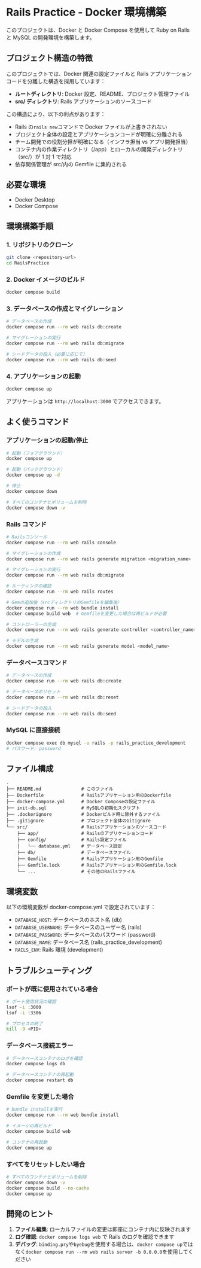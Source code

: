 # Rails Practice - Docker 環境構築

このプロジェクトは、Docker と Docker Compose を使用して Ruby on Rails と MySQL の開発環境を構築します。

## プロジェクト構造の特徴

このプロジェクトでは、Docker 関連の設定ファイルと Rails アプリケーションコードを分離した構造を採用しています：

- **ルートディレクトリ**: Docker 設定、README、プロジェクト管理ファイル
- **src/ ディレクトリ**: Rails アプリケーションのソースコード

この構造により、以下の利点があります：

- Rails の`rails new`コマンドで Docker ファイルが上書きされない
- プロジェクト全体の設定とアプリケーションコードが明確に分離される
- チーム開発での役割分担が明確になる（インフラ担当 vs アプリ開発担当）
- コンテナ内の作業ディレクトリ（/app）とローカルの開発ディレクトリ（src/）が 1 対 1 で対応
- 依存関係管理が src/内の Gemfile に集約される

## 必要な環境

- Docker Desktop
- Docker Compose

## 環境構築手順

### 1. リポジトリのクローン

```bash
git clone <repository-url>
cd RailsPractice
```

### 2. Docker イメージのビルド

```bash
docker compose build
```

### 3. データベースの作成とマイグレーション

```bash
# データベースの作成
docker compose run --rm web rails db:create

# マイグレーションの実行
docker compose run --rm web rails db:migrate

# シードデータの投入（必要に応じて）
docker compose run --rm web rails db:seed
```

### 4. アプリケーションの起動

```bash
docker compose up
```

アプリケーションは `http://localhost:3000` でアクセスできます。

## よく使うコマンド

### アプリケーションの起動/停止

```bash
# 起動（フォアグラウンド）
docker compose up

# 起動（バックグラウンド）
docker compose up -d

# 停止
docker compose down

# すべてのコンテナとボリュームを削除
docker compose down -v
```

### Rails コマンド

```bash
# Railsコンソール
docker compose run --rm web rails console

# マイグレーションの作成
docker compose run --rm web rails generate migration <migration_name>

# マイグレーションの実行
docker compose run --rm web rails db:migrate

# ルーティングの確認
docker compose run --rm web rails routes

# Gemの追加後（srcディレクトリのGemfileを編集後）
docker compose run --rm web bundle install
docker compose build web  # Gemfileを変更した場合は再ビルドが必要

# コントローラーの生成
docker compose run --rm web rails generate controller <controller_name>

# モデルの生成
docker compose run --rm web rails generate model <model_name>
```

### データベースコマンド

```bash
# データベースの作成
docker compose run --rm web rails db:create

# データベースのリセット
docker compose run --rm web rails db:reset

# シードデータの投入
docker compose run --rm web rails db:seed
```

### MySQL に直接接続

```bash
docker compose exec db mysql -u rails -p rails_practice_development
# パスワード: password
```

## ファイル構成

```
.
├── README.md               # このファイル
├── Dockerfile              # Railsアプリケーション用のDockerfile
├── docker-compose.yml      # Docker Composeの設定ファイル
├── init-db.sql             # MySQLの初期化スクリプト
├── .dockerignore           # Dockerビルド時に除外するファイル
├── .gitignore              # プロジェクト全体のGitignore
└── src/                    # Railsアプリケーションのソースコード
    ├── app/                # Railsのアプリケーションコード
    ├── config/             # Rails設定ファイル
    │   └── database.yml    # データベース設定
    ├── db/                 # データベースファイル
    ├── Gemfile             # Railsアプリケーション用のGemfile
    ├── Gemfile.lock        # Railsアプリケーション用のGemfile.lock
    └── ...                 # その他のRailsファイル
```

## 環境変数

以下の環境変数が docker-compose.yml で設定されています：

- `DATABASE_HOST`: データベースのホスト名 (db)
- `DATABASE_USERNAME`: データベースのユーザー名 (rails)
- `DATABASE_PASSWORD`: データベースのパスワード (password)
- `DATABASE_NAME`: データベース名 (rails_practice_development)
- `RAILS_ENV`: Rails 環境 (development)

## トラブルシューティング

### ポートが既に使用されている場合

```bash
# ポート使用状況の確認
lsof -i :3000
lsof -i :3306

# プロセスの終了
kill -9 <PID>
```

### データベース接続エラー

```bash
# データベースコンテナのログを確認
docker compose logs db

# データベースコンテナの再起動
docker compose restart db
```

### Gemfile を変更した場合

```bash
# bundle installを実行
docker compose run --rm web bundle install

# イメージの再ビルド
docker compose build web

# コンテナの再起動
docker compose up
```

### すべてをリセットしたい場合

```bash
# すべてのコンテナとボリュームを削除
docker compose down -v
docker compose build --no-cache
docker compose up
```

## 開発のヒント

1. **ファイル編集**: ローカルファイルの変更は即座にコンテナ内に反映されます
2. **ログ確認**: `docker compose logs web` で Rails のログを確認できます
3. **デバッグ**: `binding.pry`や`byebug`を使用する場合は、`docker compose up`ではなく`docker compose run --rm web rails server -b 0.0.0.0`を使用してください
